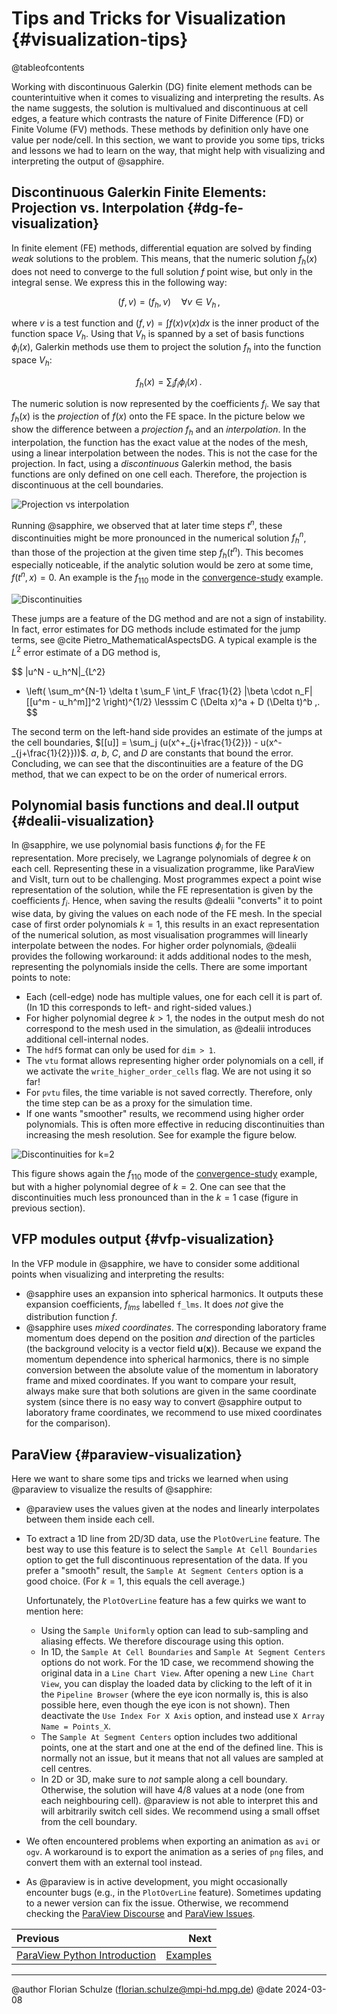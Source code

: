 # Tips and Tricks for Visualization {#visualization-tips}

@tableofcontents

Working with discontinuous Galerkin (DG) finite element methods can be counterintuitive
when it comes to visualizing and interpreting the results.
As the name suggests,
the solution is multivalued and discontinuous at cell edges,
a feature which contrasts the nature of Finite Difference (FD)
or Finite Volume (FV) methods.
These methods by definition only have one value per node/cell.
In this section, we want to provide you some tips, tricks
and lessons we had to learn on the way,
that might help with visualizing and interpreting the output of @sapphire.

## Discontinuous Galerkin Finite Elements: Projection vs. Interpolation {#dg-fe-visualization}

In finite element (FE) methods,
differential equation are solved by finding *weak* solutions to the problem.
This means, that the numeric solution $f_h(x)$
does not need to converge to the full solution $f$ point wise,
but only in the integral sense. We
express this in the following way:

$$
  (f, v) = (f_h, v) \quad \forall v \in V_h \,,
$$

where $v$ is a test function
and $(f, v) = \int f(x) v(x) dx$ is the inner product
of the function space $V_h$.
Using that $V_h$ is spanned by a set of basis functions $\phi_i(x)$,
Galerkin methods use them to project the solution $f_h$
into the function space $V_h$:

$$
  f_h(x) = \sum_i f_i \phi_i(x) \,.
$$

The numeric solution is now represented by the coefficients $f_i$.
We say that $f_h(x)$ is the *projection*
of $f(x)$ onto the FE space.
In the picture below
we show the difference between a *projection* $f_h$ and an *interpolation*.
In the interpolation,
the function has the exact value at the nodes of the mesh,
using a linear interpolation between the nodes.
This is not the case for the projection.
In fact, using a *discontinuous* Galerkin method,
the basis functions are only defined on one cell each.
Therefore, the projection is discontinuous at the cell boundaries.

![Projection vs interpolation](https://sapphirepp.org/img/examples/visualization/visualization_projection_interpolation.png)

Running @sapphire,
we observed that at later time steps $t^n$,
these discontinuities might be more pronounced in the numerical solution $f_h^n$,
than those of the projection at the given time step $f_h(t^n)$.
This becomes especially noticeable,
if the analytic solution would be zero at some time,
$f(t^n, x) = 0$.
An example is the $f_{110}$ mode
in the [convergence-study](#convergence-study) example.

![Discontinuities](https://sapphirepp.org/img/examples/visualization/visualization_discontinuity_k1.gif)

These jumps are a feature of the DG method and are not a sign of instability.
In fact, error estimates for DG methods include estimated for the jump terms,
see @cite Pietro_MathematicalAspectsDG.
A typical example is the $L^2$ error estimate of a DG method is,

$$
  \|u^N - u_h^N\|_{L^2}
  + \left( \sum_m^{N-1} \delta t \sum_F \int_F \frac{1}{2}
    |\beta \cdot n_F| [[u^m - u_h^m]]^2 \right)^{1/2}
  \lesssim C (\Delta x)^a + D (\Delta t)^b \,.
$$

The second term on the left-hand side
provides an estimate of the jumps at the cell boundaries,
$[[u]] = \sum_j (u(x^+_{j+\frac{1}{2}}) - u(x^-_{j+\frac{1}{2}}))$.
$a$, $b$, $C$, and $D$ are constants that bound the error.
Concluding, we can see that the discontinuities are a feature of the DG method,
that we can expect to be on the order of numerical errors.

## Polynomial basis functions and deal.II output {#dealii-visualization}

In @sapphire,
we use polynomial basis functions $\phi_i$ for the FE representation.
More precisely, we Lagrange polynomials of degree $k$ on each cell.
Representing these in a visualization programme,
like ParaView and VisIt,
turn out to be challenging.
Most programmes expect a point wise representation of the solution,
while the FE representation is given by the coefficients $f_i$.
Hence, when saving the results
@dealii "converts" it to point wise data,
by giving the values on each node of the FE mesh.
In the special case of first order polynomials $k=1$,
this results in an exact representation of the numerical solution,
as most visualisation programmes will linearly interpolate between the nodes.
For higher order polynomials,
@dealii provides the following workaround:
it adds additional nodes to the mesh,
representing the polynomials inside the cells.
There are some important points to note:

- Each (cell-edge) node has multiple values,
  one for each cell it is part of.
  (In 1D this corresponds to left- and right-sided values.)
- For higher polynomial degree $k>1$,
  the nodes in the output mesh do not correspond to the mesh used in the simulation,
  as @dealii introduces additional cell-internal nodes.
- The `hdf5` format can only be used for `dim > 1`.
- The `vtu` format allows representing higher order polynomials on a cell,
  if we activate the `write_higher_order_cells` flag.
  We are not using it so far!
- For `pvtu` files, the time variable is not saved correctly.
  Therefore, only the time step can be as a proxy for the simulation time.
- If one wants "smoother" results,
  we recommend using higher order polynomials.
  This is often more effective in reducing discontinuities
  than increasing the mesh resolution.
  See for example the figure below.

![Discontinuities for $k=2$](https://sapphirepp.org/img/examples/visualization/visualization_discontinuity_k2.png)

This figure shows again the $f_{110}$ mode
of the [convergence-study](#convergence-study) example,
but with a higher polynomial degree of $k=2$.
One can see that the discontinuities much less pronounced
than in the $k=1$ case
(figure in previous section).

## VFP modules output {#vfp-visualization}

In the VFP module in @sapphire,
we have to consider some additional points
when visualizing and interpreting the results:

- @sapphire uses an expansion into spherical harmonics.
  It outputs these expansion coefficients,
  $f_{lms}$ labelled `f_lms`.
  It does *not* give the distribution function $f$.
- @sapphire uses *mixed coordinates*.
  The corresponding laboratory frame momentum
  does depend on the position *and* direction of the particles
  (the background velocity is a vector field $\mathbf{u}(\mathbf{x})$).
  Because we expand the momentum dependence into spherical harmonics,
  there is no simple conversion between the absolute value of the momentum in laboratory frame
  and mixed coordinates.
  If you want to compare your result,
  always make sure that both solutions are given in the same coordinate system
  (since there is no easy way to convert @sapphire output to laboratory frame coordinates,
  we recommend to use mixed coordinates for the comparison).

## ParaView {#paraview-visualization}

Here we want to share some tips and tricks
we learned when using @paraview to visualize the results of @sapphire:

- @paraview uses the values given at the nodes
  and linearly interpolates between them inside each cell.
- To extract a 1D line from 2D/3D data,
  use the `PlotOverLine` feature.
  The best way to use this feature
  is to select the `Sample At Cell Boundaries` option
  to get the full discontinuous representation of the data.
  If you prefer a "smooth" result,
  the `Sample At Segment Centers` option is a good choice.
  (For $k=1$, this equals the cell average.)

  Unfortunately,
  the `PlotOverLine` feature has a few quirks we want to mention here:
  - Using the `Sample Uniformly` option
    can lead to sub-sampling and aliasing effects.
    We therefore discourage using this option.
  - In 1D,
    the `Sample At Cell Boundaries` and `Sample At Segment Centers` options
    do not work.
    For the 1D case,
    we recommend showing the original data in a `Line Chart View`.
    After opening a new `Line Chart View`,
    you can display the loaded data
    by clicking to the left of it in the `Pipeline Browser`
    (where the eye icon normally is,
    this is also possible here,
    even though the eye icon is not shown).
    Then deactivate the `Use Index For X Axis` option,
    and instead use `X Array Name = Points_X`.
  - The `Sample At Segment Centers` option includes two additional points,
    one at the start and one at the end of the defined line.
    This is normally not an issue,
    but it means that not all values are sampled at cell centres.
  - In 2D or 3D, make sure to *not* sample along a cell boundary.
    Otherwise, the solution will have 4/8 values at a node
    (one from each neighbouring cell).
    @paraview is not able to interpret this
    and will arbitrarily switch cell sides.
    We recommend using a small offset from the cell boundary.
- We often encountered problems when exporting an animation as `avi` or `ogv`.
  A workaround is to export the animation as a series of `png` files,
  and convert them with an external tool instead.
- As @paraview is in active development,
  you might occasionally encounter bugs
  (e.g., in the `PlotOverLine` feature).
  Sometimes updating to a newer version can fix the issue.
  Otherwise, we recommend checking the
  [ParaView Discourse](https://discourse.paraview.org/)
  and [ParaView Issues](https://gitlab.kitware.com/paraview/paraview/-/issues).

<div class="section_buttons">

| Previous                                         |                  Next |
|:-------------------------------------------------|----------------------:|
| [ParaView Python Introduction](#paraview-python) | [Examples](#examples) |

</div>

---

@author Florian Schulze (<florian.schulze@mpi-hd.mpg.de>)
@date 2024-03-08
